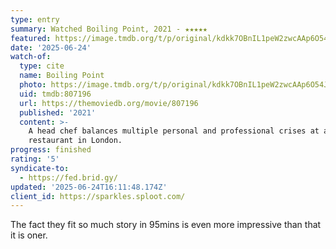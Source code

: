 ```yaml
---
type: entry
summary: Watched Boiling Point, 2021 - ★★★★★
featured: https://image.tmdb.org/t/p/original/kdkk7OBnIL1peW2zwcAAp6O54Jo.jpg
date: '2025-06-24'
watch-of:
  type: cite
  name: Boiling Point
  photo: https://image.tmdb.org/t/p/original/kdkk7OBnIL1peW2zwcAAp6O54Jo.jpg
  uid: tmdb:807196
  url: https://themoviedb.org/movie/807196
  published: '2021'
  content: >-
    A head chef balances multiple personal and professional crises at a popular
    restaurant in London.
progress: finished
rating: '5'
syndicate-to:
  - https://fed.brid.gy/
updated: '2025-06-24T16:11:48.174Z'
client_id: https://sparkles.sploot.com/
---
```

The fact they fit so much story in 95mins is even more impressive than that it is oner.
